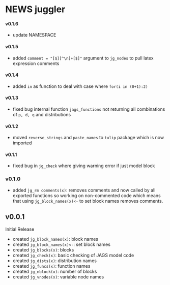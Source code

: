 # NEWS juggler

#### v0.1.6

- update NAMESPACE

#### v0.1.5

- added `comment = "[$][^\n]+[$]"` argument to `jg_nodes` to pull latex expression comments

#### v0.1.4

- added `in` as function to deal with case where `for(i in (0+1):2)`

#### v0.1.3

- fixed bug internal function `jags_functions` not returning all combinations of
`p, d, q` and distributions

#### v0.1.2

- moved `reverse_strings` and `paste_names` to `tulip` package which is now imported

#### v0.1.1

- fixed bug in `jg_check` where giving warning error if just model block

### v0.1.0

- added `jg_rm comments(x)`: removes comments and now called
by all exported functions so working on non-commented code
which means that using `jg_block_names(x)<-` to set
block names removes comments.

## v0.0.1

Initial Release

- created `jg_block_names(x)`: block names
- created `jg_block_names(x)<-`: set block names
- created `jg_blocks(x)`: blocks
- created `jg_check(x)`: basic checking of JAGS model code       
- created `jg_dists(x)`: distribution names 
- created `jg_funcs(x)`: function names
- created `jg_nblock(x)`: number of blocks
- created `jg_vnodes(x)`: variable node names


